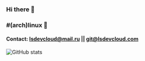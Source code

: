 ### Hi there 👋
### #(arch)linux 

#### Contact: lsdevcloud@mail.ru || git@lsdevcloud.com

![GitHub stats](https://github-readme-stats.vercel.app/api?username=lsdevcloud&show_icons=true&theme=ambient_gradient)
